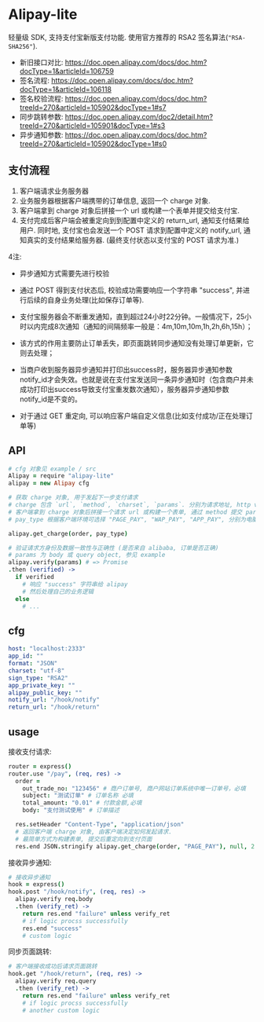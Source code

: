 Alipay-lite
===

轻量级 SDK, 支持支付宝新版支付功能.
使用官方推荐的 RSA2 签名算法(`"RSA-SHA256"`).

+ 新旧接口对比: https://doc.open.alipay.com/docs/doc.htm?docType=1&articleId=106759
+ 签名流程: https://doc.open.alipay.com/docs/doc.htm?docType=1&articleId=106118
+ 签名校验流程: https://doc.open.alipay.com/docs/doc.htm?treeId=270&articleId=105902&docType=1#s7
+ 同步跳转参数: https://doc.open.alipay.com/doc2/detail.htm?treeId=270&articleId=105901&docType=1#s3
+ 异步通知参数: https://doc.open.alipay.com/docs/doc.htm?treeId=270&articleId=105902&docType=1#s0

## 支付流程

1. 客户端请求业务服务器
2. 业务服务器根据客户端携带的订单信息, 返回一个 charge 对象.
3. 客户端拿到 charge 对象后拼接一个 url 或构建一个表单并提交给支付宝.
4. 支付完成后客户端会被重定向到到配置中定义的 return_url, 通知支付结果给用户.
   同时地, 支付宝也会发送一个 POST 请求到配置中定义的 notify_url, 通知真实的支付结果给服务器.
   (最终支付状态以支付宝的 POST 请求为准.)

4注:

+ 异步通知方式需要先进行校验
+ 通过 POST 得到支付状态后, 校验成功需要响应一个字符串 "success", 并进行后续的自身业务处理(比如保存订单等).
+ 支付宝服务器会不断重发通知，直到超过24小时22分钟。一般情况下，25小时以内完成8次通知（通知的间隔频率一般是：4m,10m,10m,1h,2h,6h,15h）；
+ 该方式的作用主要防止订单丢失，即页面跳转同步通知没有处理订单更新，它则去处理；
+ 当商户收到服务器异步通知并打印出success时，服务器异步通知参数notify_id才会失效。也就是说在支付宝发送同一条异步通知时（包含商户并未成功打印出success导致支付宝重发数次通知），服务器异步通知参数notify_id是不变的。

+ 对于通过 GET 重定向, 可以响应客户端自定义信息(比如支付成功/正在处理订单等)

## API
```coffee
# cfg 对象见 example / src
Alipay = require "alipay-lite"
alipay = new Alipay cfg

# 获取 charge 对象, 用于发起下一步支付请求
# charge 包含 `url`, `method`, `charset`, `params`. 分别为请求地址, http verb, 字符集, query string.
# 客户端拿到 charge 对象后拼接一个请求 url 或构建一个表单, 通过 method 提交 params 到 url.
# pay_type 根据客户端环境可选择 "PAGE_PAY", "WAP_PAY", "APP_PAY", 分别为电脑网页, 手机网页, 手机app

alipay.get_charge(order, pay_type)

# 验证请求方身份及数据一致性与正确性 (是否来自 alibaba, 订单是否正确)
# params 为 body 或 query object, 参见 example
alipay.verify(params) # => Promise
.then (verified) ->
  if verified
    # 响应 "success" 字符串给 alipay
    # 然后处理自己的业务逻辑
  else
    # ...
```

## cfg

```yaml
host: "localhost:2333"
app_id: ""
format: "JSON"
charset: "utf-8"
sign_type: "RSA2"
app_private_key: ""
alipay_public_key: ""
notify_url: "/hook/notify"
return_url: "/hook/return"
```

## usage

接收支付请求:
```coffee
router = express()
router.use "/pay", (req, res) ->
  order =
    out_trade_no: "123456" # 商户订单号, 商户网站订单系统中唯一订单号，必填
    subject: "测试订单" # 订单名称 必填
    total_amount: "0.01" # 付款金额,必填
    body: "支付测试使用" # 订单描述

  res.setHeader "Content-Type", "application/json"
  # 返回客户端 charge 对象, 由客户端决定如何发起请求.
  # 最简单方式为构建表单, 提交后重定向到支付页面
  res.end JSON.stringify alipay.get_charge(order, "PAGE_PAY"), null, 2
```

接收异步通知:
```coffee
# 接收异步通知
hook = express()
hook.post "/hook/notify", (req, res) ->
  alipay.verify req.body
  .then (verify_ret) ->
    return res.end "failure" unless verify_ret
    # if logic procss successfully
    res.end "success"
    # custom logic
```

同步页面跳转:
```coffee
# 客户端接收成功后请求页面跳转
hook.get "/hook/return", (req, res) ->
  alipay.verify req.query
  .then (verify_ret) ->
    return res.end "failure" unless verify_ret
    # if logic procss successfully
    # another custom logic
```